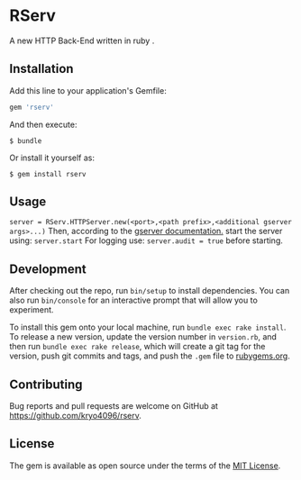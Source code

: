# RServ

A new HTTP Back-End written in ruby .
## Installation

Add this line to your application's Gemfile:

```ruby
gem 'rserv'
```

And then execute:

    $ bundle

Or install it yourself as:

    $ gem install rserv

## Usage

`server = RServ.HTTPServer.new(<port>,<path prefix>,<additional gserver args>...)`
Then, according to the [gserver documentation.](https://github.com/ruby/gserver) start the server using: `server.start` For logging use: `server.audit = true` before starting. 
## Development

After checking out the repo, run `bin/setup` to install dependencies. You can also run `bin/console` for an interactive prompt that will allow you to experiment.

To install this gem onto your local machine, run `bundle exec rake install`. To release a new version, update the version number in `version.rb`, and then run `bundle exec rake release`, which will create a git tag for the version, push git commits and tags, and push the `.gem` file to [rubygems.org](https://rubygems.org).

## Contributing

Bug reports and pull requests are welcome on GitHub at https://github.com/kryo4096/rserv.


## License

The gem is available as open source under the terms of the [MIT License](http://opensource.org/licenses/MIT).

